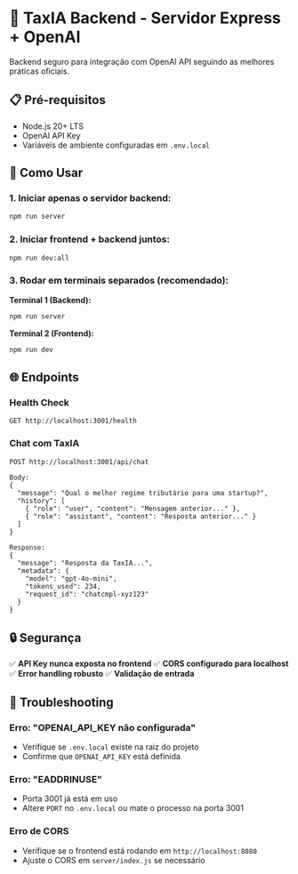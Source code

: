 # 🚀 TaxIA Backend - Servidor Express + OpenAI

Backend seguro para integração com OpenAI API seguindo as melhores práticas oficiais.

## 📋 Pré-requisitos

- Node.js 20+ LTS
- OpenAI API Key
- Variáveis de ambiente configuradas em `.env.local`

## 🔧 Como Usar

### 1. Iniciar apenas o servidor backend:
```bash
npm run server
```

### 2. Iniciar frontend + backend juntos:
```bash
npm run dev:all
```

### 3. Rodar em terminais separados (recomendado):

**Terminal 1 (Backend):**
```bash
npm run server
```

**Terminal 2 (Frontend):**
```bash
npm run dev
```

## 🌐 Endpoints

### Health Check
```
GET http://localhost:3001/health
```

### Chat com TaxIA
```
POST http://localhost:3001/api/chat

Body:
{
  "message": "Qual o melhor regime tributário para uma startup?",
  "history": [
    { "role": "user", "content": "Mensagem anterior..." },
    { "role": "assistant", "content": "Resposta anterior..." }
  ]
}

Response:
{
  "message": "Resposta da TaxIA...",
  "metadata": {
    "model": "gpt-4o-mini",
    "tokens_used": 234,
    "request_id": "chatcmpl-xyz123"
  }
}
```

## 🔒 Segurança

✅ **API Key nunca exposta no frontend**
✅ **CORS configurado para localhost**
✅ **Error handling robusto**
✅ **Validação de entrada**

## 🐛 Troubleshooting

### Erro: "OPENAI_API_KEY não configurada"
- Verifique se `.env.local` existe na raiz do projeto
- Confirme que `OPENAI_API_KEY` está definida

### Erro: "EADDRINUSE"
- Porta 3001 já está em uso
- Altere `PORT` no `.env.local` ou mate o processo na porta 3001

### Erro de CORS
- Verifique se o frontend está rodando em `http://localhost:8080`
- Ajuste o CORS em `server/index.js` se necessário
